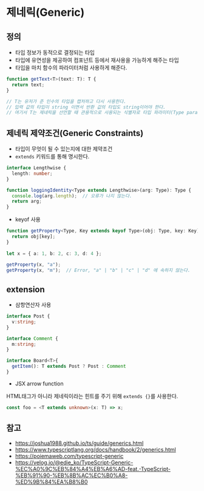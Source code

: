 # 제네릭(Generic)

## 정의
- 타입 정보가 동적으로 결정되는 타입
- 타입에 유연성을 제공하여 컴포넌트 등에서 재사용을 가능하게 해주는 타입
- 타입을 마치 함수의 파라미터처럼 사용하게 해준다.

```typescript
function getText<T>(text: T): T {
  return text;
}

// T는 유저가 준 인수의 타입을 캡처하고 다시 사용한다.
// 입력 값의 타입이 string 이면서 반환 값의 타입도 string이어야 한다.
// 여기서 T는 제네릭을 선언할 때 관용적으로 사용되는 식별자로 타입 파라미터(Type parameter)라 한다.
```

## 제네릭 제약조건(Generic Constraints)
- 타입이 무엇이 될 수 있는지에 대한 제약조건
- ```extends``` 키워드를 통해 명시한다.

```typescript
interface Lengthwise {
  length: number;
}

function loggingIdentity<Type extends Lengthwise>(arg: Type): Type {
  console.log(arg.length);  // 오류가 나지 않는다.
  return arg;
}
```

- keyof 사용
```typescript
function getProperty<Type, Key extends keyof Type>(obj: Type, key: Key) {
  return obj[key];
}
 
let x = { a: 1, b: 2, c: 3, d: 4 };
 
getProperty(x, "a");
getProperty(x, "m");  // Error, "a" | "b" | "c" | "d" 에 속하지 않는다.
```

## extension

- 삼항연산자 사용

```typescript
interface Post {
  v:string;
}

interface Comment {
  m:string;
}

interface Board<T>{
  getItem(): T extends Post ? Post : Comment
}
```

- JSX arrow function 

HTML태그가 아니라 제네릭이라는 힌트를 주기 위해 ```extends {}```를 사용한다.

```typescript
const foo = <T extends unknown>(x: T) => x;
```


## 참고
- https://joshua1988.github.io/ts/guide/generics.html
- https://www.typescriptlang.org/docs/handbook/2/generics.html
- https://poiemaweb.com/typescript-generic
- https://velog.io/@edie_ko/TypeScript-Generic-%EC%A0%9C%EB%84%A4%EB%A6%AD-feat.-TypeScript-%EB%91%90-%EB%8B%AC%EC%B0%A8-%ED%9B%84%EA%B8%B0
